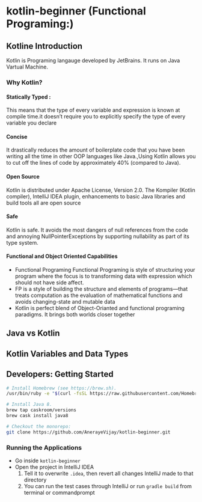 # kotlin-beginner (Functional Programing:)
## Kotline Introduction 
Kotlin is Programing langauge developed by JetBrains. It runs on Java Vartual Machine.

### Why Kotlin?
 #### Statically Typed :
  This means that the type of every variable and expression is known at compile time.it doesn’t require you to explicitly specify the type  of every variable you declare
 #### Concise
It drastically reduces the amount of boilerplate code that you have been writing all the time in other OOP languages like Java.,Using Kotlin allows you to cut off the lines of code by approximately 40% (compared to Java).
 #### Open Source
Kotlin is distributed under Apache License, Version 2.0. The Kompiler (Kotlin compiler), IntelliJ IDEA plugin, enhancements to basic Java libraries and build tools all are open source
 #### Safe
Kotlin is safe. It avoids the most dangers of null references from the code  and annoying NullPointerExceptions by supporting nullability as part of its type system.
 #### Functional and Object Oriented Capabilities
 - Functional Programing
Functional Programing is style of structuring your program where the focus is to transforming data with expression which should not have side affect.
- FP is a style of building the structure and elements of programs—that treats computation as the evaluation of mathematical functions and avoids changing-state and mutable data
- Kotlin is perfect blend of Object-Orianted and functional programing paradigms. It brings both worlds closer together

## Java vs Kotlin
 
## Kotlin Variables and Data Types

## Developers: Getting Started

```sh
# Install Homebrew (see https://brew.sh).
/usr/bin/ruby -e "$(curl -fsSL https://raw.githubusercontent.com/Homebrew/install/master/install)"

# Install Java 8.
brew tap caskroom/versions
brew cask install java8

# Checkout the monorepo:
git clone https://github.com/AnerayeVijay/kotlin-beginner.git
```
### Running the Applications

- Go inside `kotlin-beginner`
- Open the project in IntelliJ IDEA
  1. Tell it to overwrite `.idea`, then revert all changes IntelliJ made to that directory
  2. You can run the test cases through IntelliJ or
   run ```gradle build``` from terminal or commandprompt 

